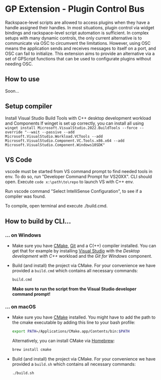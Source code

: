 # GP Extension - Plugin Control Bus

Rackspace-level scripts are allowed to access plugins when they have a handle assigned their handles.
In most situations, plugin control via widget bindings and rackspace-level script automation is sufficient.
In complex setups with many dynamic controls, the only current alternative is to communicate via OSC to circumvent the limitations.
However, using OSC means the application sends and receives messages to itself on a port, and OSC can fail to initialize.
This extension aims to provide an alternative via a set of GPScript functions that can be used to configurate plugins without needing OSC.

## How to use

Soon...

## Setup compiler 

Install Visual Studio Build Tools with C++ desktop development workload and Components 
If winget is set up correctly, you can install all using `winget install Microsoft.VisualStudio.2022.BuildTools --force --override "--wait --passive --add Microsoft.VisualStudio.Workload.VCTools --add Microsoft.VisualStudio.Component.VC.Tools.x86.x64 --add Microsoft.VisualStudio.Component.Windows10SDK"` 

## VS Code

vscode must be started from VS command prompt to find needed tools in env.
To do so, run "Developer Command Prompt for VS20XX". CLI should open. Execute `code x:\path\to\repo` to launch VS with C++ env.

Run vscode command "Select IntelliSense Configuration", to see if a compiler was found.

To compile, open terminal and execute ./build.cmd.

## How to build by CLI...

### ... on Windows

-   Make sure you have [CMake](https://cmake.org), [Git](https://git-scm.com) and a C(++) compiler installed.
    You can get that for example by installing [Visual Studio](https://visualstudio.microsoft.com) with the _Desktop development with C++_ workload and the _Git for Windows_ component.
-   Build (and install) the project via CMake.
    For your convenience we have provided a `build.cmd` which contains all necessary commands:

    ```bash
    build.cmd
    ```

    **Make sure to run the script from the Visual Studio developer command prompt!**

### ... on macOS

-   Make sure you have [CMake](https://cmake.org) installed.
    You might have to add the path to the cmake executable by adding this line to your bash profile:

    ```bash
    export PATH=/Applications/CMake.app/Contents/bin:$PATH
    ```

    Alternatively, you can install CMake via [Homebrew](https://brew.sh):

    ```bash
    brew install cmake
    ```

-   Build (and install) the project via CMake.
    For your convenience we have provided a `build.sh` which contains all necessary commands:

    ```bash
    ./build.sh
    ```
